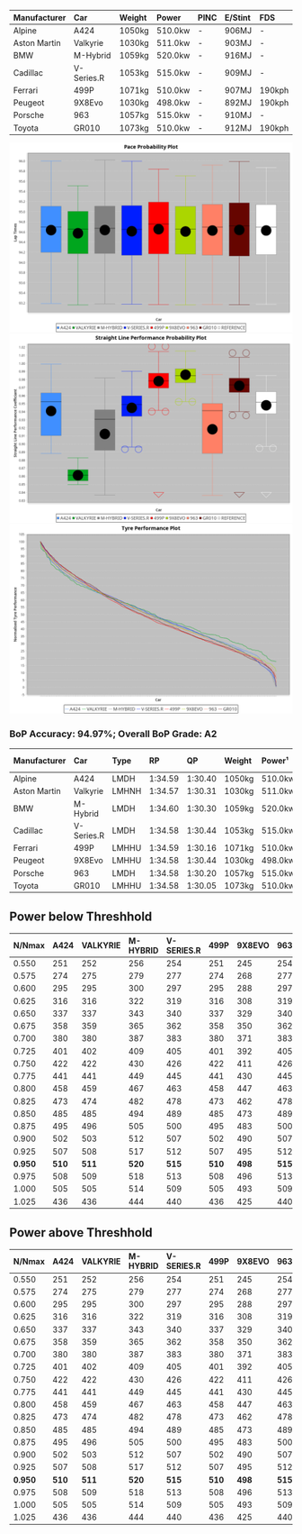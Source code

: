 | Manufacturer | Car        | Weight | Power   | PINC    | E/Stint | FDS     |
|:-|:-|:-|:-|:-|:-|:-|
| Alpine       | A424       | 1050kg | 510.0kw |    -    | 906MJ   |    -    |
| Aston Martin | Valkyrie   | 1030kg | 511.0kw |    -    | 903MJ   |    -    |
| BMW          | M-Hybrid   | 1059kg | 520.0kw |    -    | 916MJ   |    -    |
| Cadillac     | V-Series.R | 1053kg | 515.0kw |    -    | 909MJ   |    -    |
| Ferrari      | 499P       | 1071kg | 510.0kw |    -    | 907MJ   | 190kph  |
| Peugeot      | 9X8Evo     | 1030kg | 498.0kw |    -    | 892MJ   | 190kph  |
| Porsche      | 963        | 1057kg | 515.0kw |    -    | 910MJ   |    -    |
| Toyota       | GR010      | 1073kg | 510.0kw |    -    | 912MJ   | 190kph  |

![PACECHART](./IMG/AUTO.png)
![STRAIGHTLINEPERFORMANCECHART](./IMG/AUTO_sp.png)
![TYREPERFORMANCECHART](./IMG/AUTO_tw.png)

### BoP Accuracy: 94.97%; Overall BoP Grade: A2
| Manufacturer | Car        | Type  | RP      | QP      | Weight | Power¹  | Threshhold | PINC    | Power²   | E/Stint | AVG Vmax  | FDS     | RDLC | L/Stint | BOP-Grade | Model Accuracy | Model Points | Match%  | SimDiff |
|:-|:-|:-|:-|:-|:-|:-|:-|:-|:-|:-|:-|:-|:-|:-|:-|:-|:-|:-|:-|
| Alpine       | A424       | LMDH  | 1:34.59 | 1:30.40 | 1050kg | 510.0kw | 0.0kph     |    -    | 510.00kw |  906MJ  | 302.34kph |    -    | 1.02 | 37      | ~A1       | 99.58%         | 1429         | 98.20%  | +0.23   |
| Aston Martin | Valkyrie   | LMHNH | 1:34.57 | 1:30.31 | 1030kg | 511.0kw | 0.0kph     |    -    | 511.00kw |  903MJ  | 290.36kph |    -    | 1.06 | 37      | +C2       | 100.00%        | 247          | 72.66%  | #       |
| BMW          | M-Hybrid   | LMDH  | 1:34.60 | 1:30.30 | 1059kg | 520.0kw | 0.0kph     |    -    | 520.00kw |  916MJ  | 298.31kph |    -    | 1.02 | 37      | ~A1       | 99.97%         | 2912         | 100.00% | -0.21   |
| Cadillac     | V-Series.R | LMDH  | 1:34.58 | 1:30.44 | 1053kg | 515.0kw | 0.0kph     |    -    | 515.00kw |  909MJ  | 301.71kph |    -    | 1.02 | 37      | +A2       | 99.49%         | 5225         | 94.56%  | +0.26   |
| Ferrari      | 499P       | LMHHU | 1:34.59 | 1:30.16 | 1071kg | 510.0kw | 0.0kph     |    -    | 510.00kw |  907MJ  | 305.97kph | 190kph  | 1.02 | 37      | ~A1       | 100.00%        | 5378         | 99.19%  | -0.17   |
| Peugeot      | 9X8Evo     | LMHHU | 1:34.58 | 1:30.44 | 1030kg | 498.0kw | 0.0kph     |    -    | 498.00kw |  892MJ  | 308.84kph | 190kph  | 1.03 | 37      | ~A1       | 100.00%        | 1459         | 95.19%  | +0.36   |
| Porsche      | 963        | LMDH  | 1:34.58 | 1:30.20 | 1057kg | 515.0kw | 0.0kph     |    -    | 515.00kw |  910MJ  | 298.84kph |    -    | 1.02 | 37      | ~A1       | 99.92%         | 14207        | 100.00% | -0.10   |
| Toyota       | GR010      | LMHHU | 1:34.58 | 1:30.05 | 1073kg | 510.0kw | 0.0kph     |    -    | 510.00kw |  912MJ  | 304.14kph | 190kph  | 1.02 | 37      | ~A1       | 99.86%         | 4280         | 100.00% | -0.17   |

## Power below Threshhold
| N/Nmax    | A424    | VALKYRIE | M-HYBRID | V-SERIES.R | 499P    | 9X8EVO  | 963     | GR010   |
|:-|:-|:-|:-|:-|:-|:-|:-|:-|
|  0.550    |  251    |  252     |  256     |  254       |  251    |  245    |  254    |  251    |
|  0.575    |  274    |  275     |  279     |  277       |  274    |  268    |  277    |  274    |
|  0.600    |  295    |  295     |  300     |  297       |  295    |  288    |  297    |  295    |
|  0.625    |  316    |  316     |  322     |  319       |  316    |  308    |  319    |  316    |
|  0.650    |  337    |  337     |  343     |  340       |  337    |  329    |  340    |  337    |
|  0.675    |  358    |  359     |  365     |  362       |  358    |  350    |  362    |  358    |
|  0.700    |  380    |  380     |  387     |  383       |  380    |  371    |  383    |  380    |
|  0.725    |  401    |  402     |  409     |  405       |  401    |  392    |  405    |  401    |
|  0.750    |  422    |  422     |  430     |  426       |  422    |  411    |  426    |  422    |
|  0.775    |  441    |  441     |  449     |  445       |  441    |  430    |  445    |  441    |
|  0.800    |  458    |  459     |  467     |  463       |  458    |  447    |  463    |  458    |
|  0.825    |  473    |  474     |  482     |  478       |  473    |  462    |  478    |  473    |
|  0.850    |  485    |  485     |  494     |  489       |  485    |  473    |  489    |  485    |
|  0.875    |  495    |  496     |  505     |  500       |  495    |  483    |  500    |  495    |
|  0.900    |  502    |  503     |  512     |  507       |  502    |  490    |  507    |  502    |
|  0.925    |  507    |  508     |  517     |  512       |  507    |  495    |  512    |  507    |
| **0.950** | **510** | **511**  | **520**  | **515**    | **510** | **498** | **515** | **510** |
|  0.975    |  508    |  509     |  518     |  513       |  508    |  496    |  513    |  508    |
|  1.000    |  505    |  505     |  514     |  509       |  505    |  493    |  509    |  505    |
|  1.025    |  436    |  436     |  444     |  440       |  436    |  425    |  440    |  436    |

## Power above Threshhold
| N/Nmax    | A424    | VALKYRIE | M-HYBRID | V-SERIES.R | 499P    | 9X8EVO  | 963     | GR010   |
|:-|:-|:-|:-|:-|:-|:-|:-|:-|
|  0.550    |  251    |  252     |  256     |  254       |  251    |  245    |  254    |  251    |
|  0.575    |  274    |  275     |  279     |  277       |  274    |  268    |  277    |  274    |
|  0.600    |  295    |  295     |  300     |  297       |  295    |  288    |  297    |  295    |
|  0.625    |  316    |  316     |  322     |  319       |  316    |  308    |  319    |  316    |
|  0.650    |  337    |  337     |  343     |  340       |  337    |  329    |  340    |  337    |
|  0.675    |  358    |  359     |  365     |  362       |  358    |  350    |  362    |  358    |
|  0.700    |  380    |  380     |  387     |  383       |  380    |  371    |  383    |  380    |
|  0.725    |  401    |  402     |  409     |  405       |  401    |  392    |  405    |  401    |
|  0.750    |  422    |  422     |  430     |  426       |  422    |  411    |  426    |  422    |
|  0.775    |  441    |  441     |  449     |  445       |  441    |  430    |  445    |  441    |
|  0.800    |  458    |  459     |  467     |  463       |  458    |  447    |  463    |  458    |
|  0.825    |  473    |  474     |  482     |  478       |  473    |  462    |  478    |  473    |
|  0.850    |  485    |  485     |  494     |  489       |  485    |  473    |  489    |  485    |
|  0.875    |  495    |  496     |  505     |  500       |  495    |  483    |  500    |  495    |
|  0.900    |  502    |  503     |  512     |  507       |  502    |  490    |  507    |  502    |
|  0.925    |  507    |  508     |  517     |  512       |  507    |  495    |  512    |  507    |
| **0.950** | **510** | **511**  | **520**  | **515**    | **510** | **498** | **515** | **510** |
|  0.975    |  508    |  509     |  518     |  513       |  508    |  496    |  513    |  508    |
|  1.000    |  505    |  505     |  514     |  509       |  505    |  493    |  509    |  505    |
|  1.025    |  436    |  436     |  444     |  440       |  436    |  425    |  440    |  436    |
